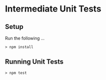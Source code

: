 # Intermediate Unit Tests

## Setup

Run the following ...

```script
> npm install
```

## Running Unit Tests

```script
> npm test
```
